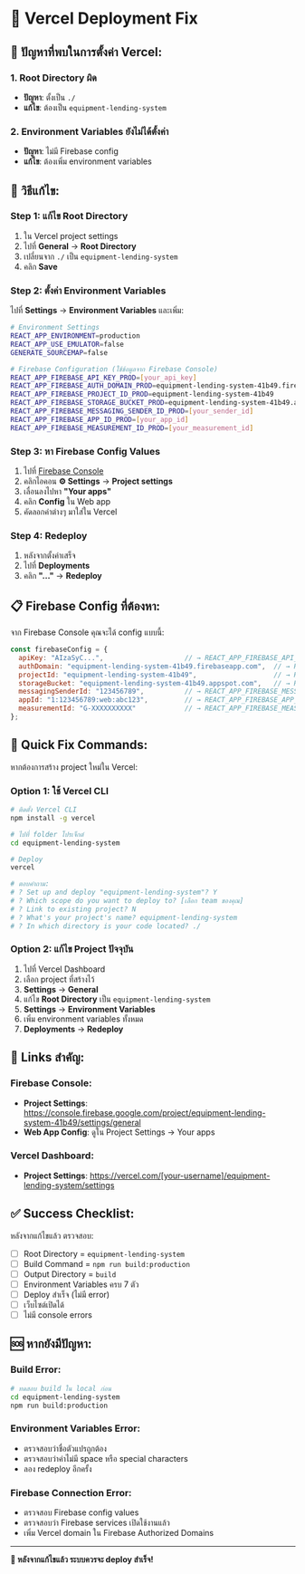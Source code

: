 # 🔧 Vercel Deployment Fix

## 🚨 ปัญหาที่พบในการตั้งค่า Vercel:

### 1. Root Directory ผิด
- **ปัญหา**: ตั้งเป็น `./`
- **แก้ไข**: ต้องเป็น `equipment-lending-system`

### 2. Environment Variables ยังไม่ได้ตั้งค่า
- **ปัญหา**: ไม่มี Firebase config
- **แก้ไข**: ต้องเพิ่ม environment variables

## 🔧 วิธีแก้ไข:

### Step 1: แก้ไข Root Directory
1. ใน Vercel project settings
2. ไปที่ **General** → **Root Directory**
3. เปลี่ยนจาก `./` เป็น `equipment-lending-system`
4. คลิก **Save**

### Step 2: ตั้งค่า Environment Variables
ไปที่ **Settings** → **Environment Variables** และเพิ่ม:

```bash
# Environment Settings
REACT_APP_ENVIRONMENT=production
REACT_APP_USE_EMULATOR=false
GENERATE_SOURCEMAP=false

# Firebase Configuration (ใช้ข้อมูลจาก Firebase Console)
REACT_APP_FIREBASE_API_KEY_PROD=[your_api_key]
REACT_APP_FIREBASE_AUTH_DOMAIN_PROD=equipment-lending-system-41b49.firebaseapp.com
REACT_APP_FIREBASE_PROJECT_ID_PROD=equipment-lending-system-41b49
REACT_APP_FIREBASE_STORAGE_BUCKET_PROD=equipment-lending-system-41b49.appspot.com
REACT_APP_FIREBASE_MESSAGING_SENDER_ID_PROD=[your_sender_id]
REACT_APP_FIREBASE_APP_ID_PROD=[your_app_id]
REACT_APP_FIREBASE_MEASUREMENT_ID_PROD=[your_measurement_id]
```

### Step 3: หา Firebase Config Values
1. ไปที่ [Firebase Console](https://console.firebase.google.com/project/equipment-lending-system-41b49)
2. คลิกไอคอน **⚙️ Settings** → **Project settings**
3. เลื่อนลงไปหา **"Your apps"**
4. คลิก **Config** ใน Web app
5. คัดลอกค่าต่างๆ มาใส่ใน Vercel

### Step 4: Redeploy
1. หลังจากตั้งค่าเสร็จ
2. ไปที่ **Deployments**
3. คลิก **"..."** → **Redeploy**

## 📋 Firebase Config ที่ต้องหา:

จาก Firebase Console คุณจะได้ config แบบนี้:
```javascript
const firebaseConfig = {
  apiKey: "AIzaSyC...",                    // → REACT_APP_FIREBASE_API_KEY_PROD
  authDomain: "equipment-lending-system-41b49.firebaseapp.com",  // → REACT_APP_FIREBASE_AUTH_DOMAIN_PROD
  projectId: "equipment-lending-system-41b49",                   // → REACT_APP_FIREBASE_PROJECT_ID_PROD
  storageBucket: "equipment-lending-system-41b49.appspot.com",   // → REACT_APP_FIREBASE_STORAGE_BUCKET_PROD
  messagingSenderId: "123456789",          // → REACT_APP_FIREBASE_MESSAGING_SENDER_ID_PROD
  appId: "1:123456789:web:abc123",         // → REACT_APP_FIREBASE_APP_ID_PROD
  measurementId: "G-XXXXXXXXXX"            // → REACT_APP_FIREBASE_MEASUREMENT_ID_PROD
};
```

## 🎯 Quick Fix Commands:

หากต้องการสร้าง project ใหม่ใน Vercel:

### Option 1: ใช้ Vercel CLI
```bash
# ติดตั้ง Vercel CLI
npm install -g vercel

# ไปที่ folder โปรเจ็กต์
cd equipment-lending-system

# Deploy
vercel

# ตอบคำถาม:
# ? Set up and deploy "equipment-lending-system"? Y
# ? Which scope do you want to deploy to? [เลือก team ของคุณ]
# ? Link to existing project? N
# ? What's your project's name? equipment-lending-system
# ? In which directory is your code located? ./
```

### Option 2: แก้ไข Project ปัจจุบัน
1. ไปที่ Vercel Dashboard
2. เลือก project ที่สร้างไว้
3. **Settings** → **General**
4. แก้ไข **Root Directory** เป็น `equipment-lending-system`
5. **Settings** → **Environment Variables**
6. เพิ่ม environment variables ทั้งหมด
7. **Deployments** → **Redeploy**

## 🔗 Links สำคัญ:

### Firebase Console:
- **Project Settings**: https://console.firebase.google.com/project/equipment-lending-system-41b49/settings/general
- **Web App Config**: ดูใน Project Settings → Your apps

### Vercel Dashboard:
- **Project Settings**: https://vercel.com/[your-username]/equipment-lending-system/settings

## ✅ Success Checklist:

หลังจากแก้ไขแล้ว ตรวจสอบ:
- [ ] Root Directory = `equipment-lending-system`
- [ ] Build Command = `npm run build:production`
- [ ] Output Directory = `build`
- [ ] Environment Variables ครบ 7 ตัว
- [ ] Deploy สำเร็จ (ไม่มี error)
- [ ] เว็บไซต์เปิดได้
- [ ] ไม่มี console errors

## 🆘 หากยังมีปัญหา:

### Build Error:
```bash
# ทดสอบ build ใน local ก่อน
cd equipment-lending-system
npm run build:production
```

### Environment Variables Error:
- ตรวจสอบว่าชื่อตัวแปรถูกต้อง
- ตรวจสอบว่าค่าไม่มี space หรือ special characters
- ลอง redeploy อีกครั้ง

### Firebase Connection Error:
- ตรวจสอบ Firebase config values
- ตรวจสอบว่า Firebase services เปิดใช้งานแล้ว
- เพิ่ม Vercel domain ใน Firebase Authorized Domains

---

**🚀 หลังจากแก้ไขแล้ว ระบบควรจะ deploy สำเร็จ!**